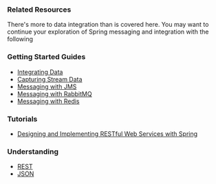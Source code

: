 ### Related Resources

There's more to data integration than is covered here. You may want to continue your exploration of Spring messaging and integration with the following

### Getting Started Guides

* [Integrating Data][gs-integration]
* [Capturing Stream Data][gs-capturing-stream-data]
* [Messaging with JMS][gs-messaging-jms]
* [Messaging with RabbitMQ][gs-messaging-rabbitmq]
* [Messaging with Redis][gs-messaging-redis]

[gs-integration]: /guides/gs/integration/
[gs-capturing-stream-data]: /guides/gs/capturing-stream-data/
[gs-messaging-jms]: /guides/gs/messaging-jms/
[gs-messaging-rabbitmq]: /guides/gs/messaging-rabbitmq/
[gs-messaging-redis]: /guides/gs/messaging-redis/

### Tutorials

* [Designing and Implementing RESTful Web Services with Spring][tut-rest]

[tut-rest]: /guides/tutorials/rest

### Understanding

* [REST][u-rest]
* [JSON][u-json]

[u-rest]: /understanding/REST
[u-json]: /understanding/JSON
